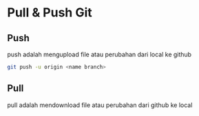 # Pull & Push Git

## Push

push adalah mengupload file atau perubahan dari local ke github

```sh
git push -u origin <name branch>
```

## Pull

pull adalah mendownload file atau perubahan dari github ke local

```sh
```
